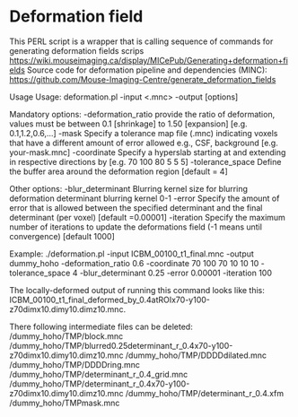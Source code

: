 # Deformation field

This PERL script is a wrapper that is calling sequence of commands for generating deformation fields scrips
https://wiki.mouseimaging.ca/display/MICePub/Generating+deformation+fields
Source code for deformation pipeline and dependencies (MINC):
https://github.com/Mouse-Imaging-Centre/generate_deformation_fields

Usage
Usage: deformation.pl -input <.mnc> -output <outputdir> [options] 

Mandatory options:
    -deformation_ratio    provide the ratio of deformation, values must be between 0.1 [shrinkage] to 1.50 [expansion] [e.g. 0.1,1.2,0.6,…]
    -mask                 Specify a tolerance map file (.mnc) indicating voxels that have a different amount of error allowed e.g., CSF, background [e.g. your-mask.mnc]
    -coordinate           Specify a hyperslab starting at <x> <y> <z> and extending in respective directions by <sizex> <sizey> <sizez> [e.g. 70 100 80 5 5 5]
    -tolerance_space      Define the buffer area around the deformation region [default = 4]
    
Other options:
    -blur_determinant     Blurring kernel size for blurring deformation determinant blurring kernel 0-1
    -error                Specify the amount of error that is allowed between the specified determinant and the final determinant (per voxel) [default =0.00001]
    -iteration            Specify the maximum number of iterations to update the deformations field (-1 means until convergence) [default 1000]

Example:
  ./deformation.pl -input ICBM_00100_t1_final.mnc -output dummy_hoho -deformation_ratio 0.6 -coordinate 70 100 70 10 10 10 -tolerance_space 4 -blur_determinant 0.25  -error 0.00001  -iteration 100 


The locally-deformed output of running this command looks like this:
ICBM_00100_t1_final_deformed_by_0.4atROIx70-y100-z70dimx10.dimy10.dimz10.mnc. <the output file name is constructed based on input parameters>


There following intermediate files can be deleted:
/dummy_hoho/TMP/block.mnc
/dummy_hoho/TMP/blurred0.25determinant_r_0.4x70-y100-z70dimx10.dimy10.dimz10.mnc
/dummy_hoho/TMP/DDDDdilated.mnc
/dummy_hoho/TMP/DDDDring.mnc
/dummy_hoho/TMP/determinant_r_0.4_grid.mnc
/dummy_hoho/TMP/determinant_r_0.4x70-y100-z70dimx10.dimy10.dimz10.mnc
/dummy_hoho/TMP/determinant_r_0.4.xfm
/dummy_hoho/TMPmask.mnc
